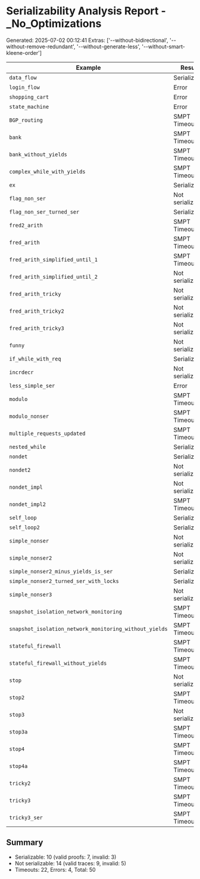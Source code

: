 # Serializability Analysis Report - _No_Optimizations
Generated: 2025-07-02 00:12:41
Extras: ['--without-bidirectional', '--without-remove-redundant', '--without-generate-less', '--without-smart-kleene-order']

|Example|Result|CPU(s)|Valid?|
|--|--|--|--|
| `data_flow` |Serializable|4.78|✅|
| `login_flow` |Error|2.53|N/A|
| `shopping_cart` |Error|2.70|N/A|
| `state_machine` |Error|2.55|N/A|
| `BGP_routing` |SMPT Timeout|0.00|N/A|
| `bank` |SMPT Timeout|0.00|N/A|
| `bank_without_yields` |SMPT Timeout|0.00|N/A|
| `complex_while_with_yields` |SMPT Timeout|0.00|N/A|
| `ex` |Serializable|3.04|❌|
| `flag_non_ser` |Not serializable|7.72|N/A|
| `flag_non_ser_turned_ser` |Serializable|2.58|✅|
| `fred2_arith` |SMPT Timeout|0.00|N/A|
| `fred_arith` |SMPT Timeout|0.00|N/A|
| `fred_arith_simplified_until_1` |SMPT Timeout|0.00|N/A|
| `fred_arith_simplified_until_2` |Not serializable|9.03|N/A|
| `fred_arith_tricky` |Not serializable|8.62|N/A|
| `fred_arith_tricky2` |Not serializable|3.95|✅|
| `fred_arith_tricky3` |Not serializable|5.48|✅|
| `funny` |Not serializable|2.99|✅|
| `if_while_with_req` |Serializable|2.90|✅|
| `incrdecr` |Not serializable|9.70|N/A|
| `less_simple_ser` |Error|3.68|N/A|
| `modulo` |SMPT Timeout|0.00|N/A|
| `modulo_nonser` |SMPT Timeout|0.00|N/A|
| `multiple_requests_updated` |SMPT Timeout|0.00|N/A|
| `nested_while` |Serializable|2.42|✅|
| `nondet` |Serializable|5.46|❌|
| `nondet2` |Not serializable|5.10|✅|
| `nondet_impl` |Not serializable|3.30|✅|
| `nondet_impl2` |SMPT Timeout|0.00|N/A|
| `self_loop` |Serializable|2.41|✅|
| `self_loop2` |Serializable|3.91|✅|
| `simple_nonser` |Not serializable|3.18|✅|
| `simple_nonser2` |Not serializable|3.13|✅|
| `simple_nonser2_minus_yields_is_ser` |Serializable|2.70|✅|
| `simple_nonser2_turned_ser_with_locks` |Serializable|3.17|❌|
| `simple_nonser3` |Not serializable|2.96|✅|
| `snapshot_isolation_network_monitoring` |SMPT Timeout|0.00|N/A|
| `snapshot_isolation_network_monitoring_without_yields` |SMPT Timeout|0.00|N/A|
| `stateful_firewall` |SMPT Timeout|0.00|N/A|
| `stateful_firewall_without_yields` |SMPT Timeout|0.00|N/A|
| `stop` |Not serializable|8.99|N/A|
| `stop2` |SMPT Timeout|0.00|N/A|
| `stop3` |Not serializable|5.63|✅|
| `stop3a` |SMPT Timeout|0.00|N/A|
| `stop4` |SMPT Timeout|0.00|N/A|
| `stop4a` |SMPT Timeout|0.00|N/A|
| `tricky2` |SMPT Timeout|0.00|N/A|
| `tricky3` |SMPT Timeout|0.00|N/A|
| `tricky3_ser` |SMPT Timeout|0.00|N/A|

## Summary
- Serializable: 10 (valid proofs: 7, invalid: 3)
- Not serializable: 14 (valid traces: 9, invalid: 5)
- Timeouts: 22, Errors: 4, Total: 50
